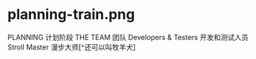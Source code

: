 # planning-train.png

PLANNING 计划阶段
THE TEAM 团队
Developers & Testers 开发和测试人员
Stroll Master 漫步大师[^还可以叫牧羊犬]
